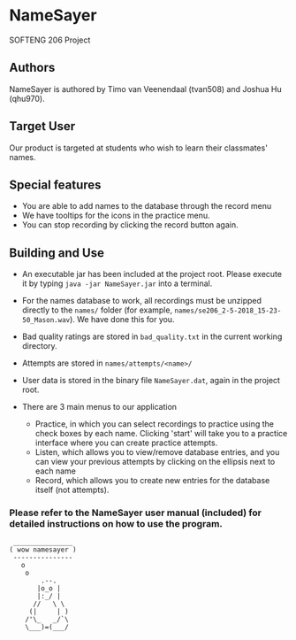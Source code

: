 NameSayer
=========

SOFTENG 206 Project

Authors
-------
NameSayer is authored by Timo van Veenendaal (tvan508) and Joshua Hu (qhu970).

Target User
-----------

Our product is targeted at students who wish to learn their classmates' names.

Special features
----------------
* You are able to add names to the database through the record menu
* We have tooltips for the icons in the practice menu.
* You can stop recording by clicking the record button again.

Building and Use
----------------

* An executable jar has been included at the project root. Please execute it by typing `java -jar NameSayer.jar` into
  a terminal.
* For the names database to work, all recordings must be unzipped directly to the `names/` folder (for example, 
    `names/se206_2-5-2018_15-23-50_Mason.wav`). We have done this for you.
* Bad quality ratings are stored in `bad_quality.txt` in the current working directory.
* Attempts are stored in `names/attempts/<name>/`
* User data is stored in the binary file `NameSayer.dat`, again in the project root.

* There are 3 main menus to our application
    * Practice, in which you can select recordings to practice using the check boxes by each name. Clicking 'start'
      will take you to a practice interface where you can create practice attempts.
    * Listen, which allows you to view/remove database entries, and you can view your previous attempts by clicking on 
        the ellipsis next to each name
    * Record, which allows you to create new entries for the database itself (not attempts).

### Please refer to the NameSayer user manual (included) for detailed instructions on how to use the program.


     _______________
    ( wow namesayer )
     ---------------
       o
        o
            .--.
           |o_o |
           |:_/ |
          //   \ \
         (|     | )
        /'\_   _/`\
        \___)=(___/
    
